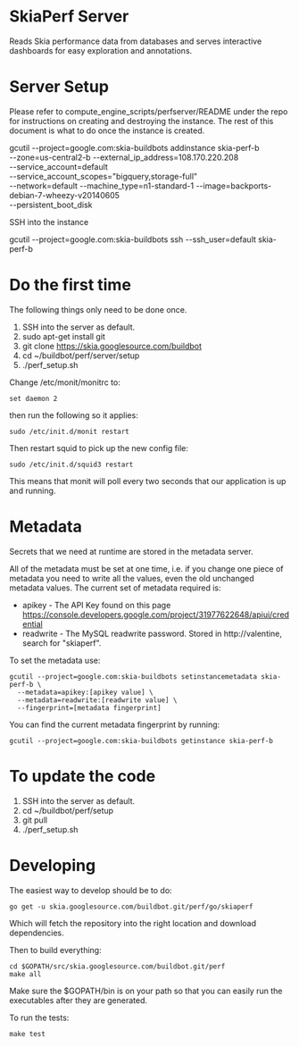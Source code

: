SkiaPerf Server
===============

Reads Skia performance data from databases and serves interactive dashboards
for easy exploration and annotations.

Server Setup
============

Please refer to compute_engine_scripts/perfserver/README under the repo for
instructions on creating and destroying the instance. The rest of this document
is what to do once the instance is created.

  gcutil --project=google.com:skia-buildbots addinstance skia-perf-b \
    --zone=us-central2-b --external_ip_address=108.170.220.208 \
    --service_account=default \
    --service_account_scopes="bigquery,storage-full" \
    --network=default --machine_type=n1-standard-1 --image=backports-debian-7-wheezy-v20140605 \
    --persistent_boot_disk

SSH into the instance

  gcutil --project=google.com:skia-buildbots ssh --ssh_user=default skia-perf-b

Do the first time
=================

The following things only need to be done once.

1. SSH into the server as default.
2. sudo apt-get install git
3. git clone https://skia.googlesource.com/buildbot
4. cd ~/buildbot/perf/server/setup
5. ./perf_setup.sh

Change /etc/monit/monitrc to:

    set daemon 2

then run the following so it applies:

    sudo /etc/init.d/monit restart

Then restart squid to pick up the new config file:

    sudo /etc/init.d/squid3 restart

This means that monit will poll every two seconds that our application is up
and running.

Metadata
========

Secrets that we need at runtime are stored in the metadata server.

All of the metadata must be set at one time, i.e. if you change one piece of
metadata you need to write all the values, even the old unchanged metadata
values. The current set of metadata required is:

  * apikey - The API Key found on this page https://console.developers.google.com/project/31977622648/apiui/credential
  * readwrite - The MySQL readwrite password. Stored in http://valentine, search for "skiaperf".

To set the metadata use:

    gcutil --project=google.com:skia-buildbots setinstancemetadata skia-perf-b \
      --metadata=apikey:[apikey value] \
      --metadata=readwrite:[readwrite value] \
      --fingerprint=[metadata fingerprint]

You can find the current metadata fingerprint by running:

    gcutil --project=google.com:skia-buildbots getinstance skia-perf-b

To update the code
==================

1. SSH into the server as default.
2. cd ~/buildbot/perf/setup
3. git pull
4. ./perf_setup.sh


Developing
==========

The easiest way to develop should be to do:

    go get -u skia.googlesource.com/buildbot.git/perf/go/skiaperf

Which will fetch the repository into the right location and
download dependencies. 

Then to build everything:

    cd $GOPATH/src/skia.googlesource.com/buildbot.git/perf
    make all

Make sure the $GOPATH/bin is on your path so that you can easily run the
executables after they are generated.

To run the tests:

    make test
